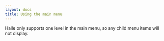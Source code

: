 ```yaml
---
layout: docs
title: Using the main menu
---
```

Halle only supports one level in the main menu, so any child menu items will not display.